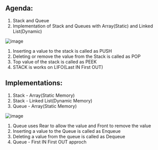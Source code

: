 ## Agenda:
1. Stack and Queue
2. Implementation of Stack and Queues with Array(Static) and Linked List(Dynamic)

![image](https://user-images.githubusercontent.com/61023747/89128247-fd5b4980-d511-11ea-9c24-845a617e51ea.png)

1. Inserting a value to the stack is called as PUSH
2. Deleting or remove the value from the Stack is called as POP
3. Top value of the stack is called as PEEK
4. STACK is works on LIFO(Last IN First OUT)


## Implementations:
1. Stack - Array(Static Memory)
2. Stack - Linked List(Dynamic Memory)
3. Queue - Array(Static Memory)

![image](https://user-images.githubusercontent.com/61023747/89128838-12d27280-d516-11ea-8a08-8f791bd974fc.png)

1. Queue uses Rear to allow the value and Front to remove the value
2. Inserting a value to the Queue is called as Enqueue
3. Deleting a value from the queue is called as Dequeue
4. Queue - First IN First OUT approch
